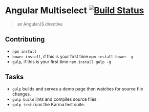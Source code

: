 # Angular Multiselect [![Build Status](https://travis-ci.org/Sinetheta/angular-multiselect.svg?branch=master)](https://travis-ci.org/Sinetheta/angular-multiselect)

> an AngularJS directive

## Contributing

* `npm install`
* `bower install`, if this is your first time `npm install bower -g`
* `gulp`, if this is your first time `npm install gulp -g`

## Tasks

* `gulp` builds and serves a demo page then watches for source file changes.
* `gulp build` lints and compiles source files.
* `gulp test` runs the Karma test suite.
